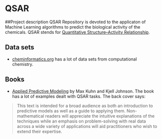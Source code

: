 # QSAR
##Project description
QSAR Repository is devoted to the applicaton of Machine Learning algorithms to predict the biological activity of the chemicals. QSAR stends for [Quantitative Structure–Activity Relationship](https://en.wikipedia.org/wiki/Quantitative_structure%E2%80%93activity_relationship). 
## Data sets
* [cheminformatics.org](http://www.cheminformatics.org) has a lot of data sets from computational chemistry.

## Books
* [Applied Predictive Modeling](http://appliedpredictivemodeling.com/) by Max Kuhn and Kjell Johnson. The book has a lot of examples dealt with QSAR tasks. The back cover says:

> This text is intended for a broad audience as both an introduction to predictive models as well as a  guide to applying them. Non-mathematical readers will appreciate the intuitive explanations of the techniques while an emphasis on problem-solving with real data across a wide variety of applications will aid practitioners who wish to extend their expertise. 

